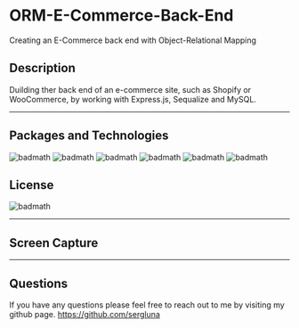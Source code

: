 # ORM-E-Commerce-Back-End
Creating an E-Commerce back end with Object-Relational Mapping

## Description
Duilding ther back end of an e-commerce site, such as Shopify or WooCommerce, by working with Express.js, Sequalize and MySQL.

---

## Packages and Technologies

![badmath](https://img.shields.io/badge/Language-JavaScript-blue)
![badmath](https://img.shields.io/badge/Registry-npm-ff69b4)
![badmath](https://img.shields.io/badge/SQL-MySQL-brightgreen)
![badmath](https://img.shields.io/badge/ORM-Sequelize-blueviolet)
![badmath](https://img.shields.io/badge/Enviorment-Node.js-success)
![badmath](https://img.shields.io/badge/Framework-Express.js-red)


## License
![badmath](https://img.shields.io/badge/License-MIT-red)

---
## Screen Capture

---

## Questions

If you have any questions please feel free to reach out to me by visiting my github page.
https://github.com/sergluna

